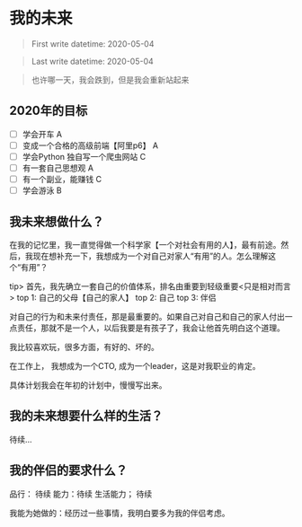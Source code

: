 # 我的未来

> First write datetime: 2020-05-04  

> Last write datetime: 2020-05-04

> 也许哪一天，我会跌到，但是我会重新站起来

## 2020年的目标
- [ ] 学会开车 A
- [ ] 变成一个合格的高级前端【阿里p6】 A
- [ ] 学会Python 独自写一个爬虫网站 C
- [ ] 有一套自己思想观 A
- [ ] 有一个副业，能赚钱 C
- [ ] 学会游泳 B

## 我未来想做什么？

在我的记忆里，我一直觉得做一个科学家【一个对社会有用的人】，最有前途。然后，我现在想补充一下，我想成为一个对自己对家人“有用”的人。怎么理解这个“有用”？

tip> 首先，我先确立一套自己的价值体系，排名由重要到轻级重要<只是相对而言>
top 1: 自己的父母【自己的家人】
top 2: 自己
top 3: 伴侣

对自己的行为和未来付责任，那是最重要的。如果自己对自己和自己的家人付出一点责任，那就不是一个人，以后我要是有孩子了，我会让他首先明白这个道理。

我比较喜欢玩，很多方面，有好的、坏的。

在工作上， 我想成为一个CTO, 成为一个leader，这是对我职业的肯定。

具体计划我会在年初的计划中，慢慢写出来。


## 我的未来想要什么样的生活？
待续...

## 我的伴侣的要求什么？
品行： 待续
能力：待续
生活能力； 待续

我能为她做的：经历过一些事情，我明白要多为我的伴侣考虑。